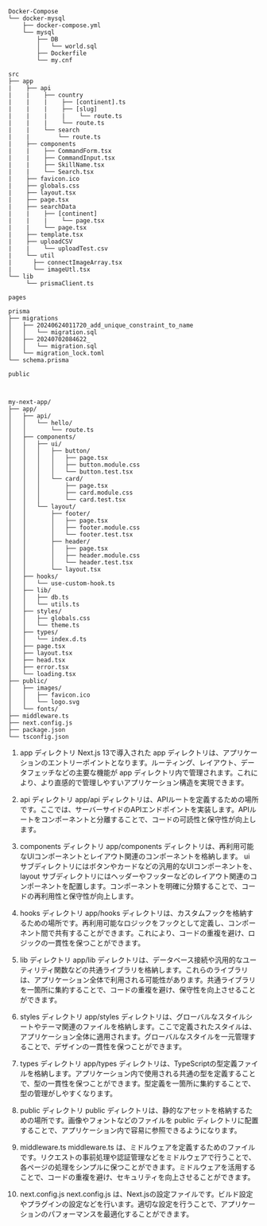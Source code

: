 
```
Docker-Compose
└── docker-mysql
    ├── docker-compose.yml
    └── mysql
        ├── DB
        │   └── world.sql
        ├── Dockerfile
        └── my.cnf

src
├── app
|    ├── api
|    |    ├── country
|    |    |    ├── [continent].ts
|    |    |    ├── [slug]
|    |    |    |    └── route.ts
|    |    |    └── route.ts
|    |    └── search
|    |        └── route.ts
|    ├── components
|    |    ├── CommandForm.tsx
|    |    ├── CommandInput.tsx
|    |    ├── SkillName.tsx
|    |    └── Search.tsx
|    ├── favicon.ico
|    ├── globals.css
|    ├── layout.tsx
|    ├── page.tsx
|    ├── searchData
|    |    ├── [continent]
|    |    |    └── page.tsx
|    |    └── page.tsx
|    ├── template.tsx
|    ├── uploadCSV
|    |    └── uploadTest.csv
|    └── util
|      ├── connectImageArray.tsx
|      └── imageUtl.tsx
└── lib
     └── prismaClient.ts
     
pages

prisma
├── migrations
│   ├── 20240624011720_add_unique_constraint_to_name
│   │   └── migration.sql
│   ├── 20240702084622_
│   │   └── migration.sql
│   └── migration_lock.toml
└── schema.prisma

public

     
```
```BestPractice
my-next-app/
├── app/
│   ├── api/
│   │   └── hello/
│   │       └── route.ts
│   ├── components/
│   │   ├── ui/
│   │   │   ├── button/
│   │   │   │   ├── page.tsx
│   │   │   │   ├── button.module.css
│   │   │   │   └── button.test.tsx
│   │   │   └── card/
│   │   │       ├── page.tsx
│   │   │       ├── card.module.css
│   │   │       └── card.test.tsx
│   │   └── layout/
│   │       ├── footer/
│   │       │   ├── page.tsx
│   │       │   ├── footer.module.css
│   │       │   └── footer.test.tsx
│   │       ├── header/
│   │       │   ├── page.tsx
│   │       │   ├── header.module.css
│   │       │   └── header.test.tsx
│   │       └── layout.tsx
│   ├── hooks/
│   │   └── use-custom-hook.ts
│   ├── lib/
│   │   ├── db.ts
│   │   └── utils.ts
│   ├── styles/
│   │   ├── globals.css
│   │   └── theme.ts
│   ├── types/
│   │   └── index.d.ts
│   ├── page.tsx
│   ├── layout.tsx
│   ├── head.tsx
│   ├── error.tsx
│   └── loading.tsx
├── public/
│   ├── images/
│   │   ├── favicon.ico
│   │   └── logo.svg
│   └── fonts/
├── middleware.ts
├── next.config.js
├── package.json
└── tsconfig.json
```

1. app ディレクトリ
Next.js 13で導入された app ディレクトリは、アプリケーションのエントリーポイントとなります。ルーティング、レイアウト、データフェッチなどの主要な機能が app ディレクトリ内で管理されます。これにより、より直感的で管理しやすいアプリケーション構造を実現できます。

2. api ディレクトリ
app/api ディレクトリは、APIルートを定義するための場所です。ここでは、サーバーサイドのAPIエンドポイントを実装します。APIルートをコンポーネントと分離することで、コードの可読性と保守性が向上します。

3. components ディレクトリ
app/components ディレクトリは、再利用可能なUIコンポーネントとレイアウト関連のコンポーネントを格納します。 ui サブディレクトリにはボタンやカードなどの汎用的なUIコンポーネントを、 layout サブディレクトリにはヘッダーやフッターなどのレイアウト関連のコンポーネントを配置します。コンポーネントを明確に分類することで、コードの再利用性と保守性が向上します。

4. hooks ディレクトリ
app/hooks ディレクトリは、カスタムフックを格納するための場所です。再利用可能なロジックをフックとして定義し、コンポーネント間で共有することができます。これにより、コードの重複を避け、ロジックの一貫性を保つことができます。

5. lib ディレクトリ
app/lib ディレクトリは、データベース接続や汎用的なユーティリティ関数などの共通ライブラリを格納します。これらのライブラリは、アプリケーション全体で利用される可能性があります。共通ライブラリを一箇所に集約することで、コードの重複を避け、保守性を向上させることができます。

6. styles ディレクトリ
app/styles ディレクトリは、グローバルなスタイルシートやテーマ関連のファイルを格納します。ここで定義されたスタイルは、アプリケーション全体に適用されます。グローバルなスタイルを一元管理することで、デザインの一貫性を保つことができます。

7. types ディレクトリ
app/types ディレクトリは、TypeScriptの型定義ファイルを格納します。アプリケーション内で使用される共通の型を定義することで、型の一貫性を保つことができます。型定義を一箇所に集約することで、型の管理がしやすくなります。

8. public ディレクトリ
public ディレクトリは、静的なアセットを格納するための場所です。画像やフォントなどのファイルを public ディレクトリに配置することで、アプリケーション内で容易に参照できるようになります。

9. middleware.ts
middleware.ts は、ミドルウェアを定義するためのファイルです。リクエストの事前処理や認証管理などをミドルウェアで行うことで、各ページの処理をシンプルに保つことができます。ミドルウェアを活用することで、コードの重複を避け、セキュリティを向上させることができます。

10. next.config.js
next.config.js は、Next.jsの設定ファイルです。ビルド設定やプラグインの設定などを行います。適切な設定を行うことで、アプリケーションのパフォーマンスを最適化することができます。

